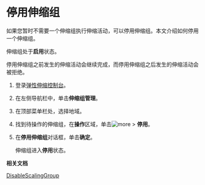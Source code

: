 # 停用伸缩组

如果您暂时不需要一个伸缩组执行伸缩活动，可以停用伸缩组。本文介绍如何停用一个伸缩组。

伸缩组处于**启用**状态。

停用伸缩组之前发生的伸缩活动会继续完成，而停用伸缩组之后发生的伸缩活动会被拒绝。

1.  登录[弹性伸缩控制台](https://essnew.console.aliyun.com/)。

2.  在左侧导航栏中，单击**伸缩组管理**。

3.  在顶部菜单栏处，选择地域。

4.  找到待操作的伸缩组，在**操作**区域，单击![more](https://static-aliyun-doc.oss-accelerate.aliyuncs.com/assets/img/zh-CN/2125310061/p166432.png) \> **停用**。

5.  在**停用伸缩组**对话框，单击**确定**。

    伸缩组进入**停用**状态。


**相关文档**  


[DisableScalingGroup](/intl.zh-CN/API参考/伸缩组/DisableScalingGroup.md)

